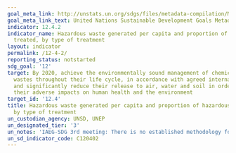 ```yaml
---
goal_meta_link: http://unstats.un.org/sdgs/files/metadata-compilation/Metadata-Goal-12.pdf
goal_meta_link_text: United Nations Sustainable Development Goals Metadata (pdf 782kB)
indicator: 12.4.2
indicator_name: Hazardous waste generated per capita and proportion of hazardous waste
  treated, by type of treatment
layout: indicator
permalink: /12-4-2/
reporting_status: notstarted
sdg_goal: '12'
target: By 2020, achieve the environmentally sound management of chemicals and all
  wastes throughout their life cycle, in accordance with agreed international frameworks,
  and significantly reduce their release to air, water and soil in order to minimize
  their adverse impacts on human health and the environment
target_id: '12.4'
title: Hazardous waste generated per capita and proportion of hazardous waste treated,
  by type of treatment
un_custodian_agency: UNSD, UNEP
un_designated_tier: '3'
un_notes: 'IAEG-SDG 3rd meeting: There is no established methodology for the indicator'
un_sd_indicator_code: C120402
---
```

